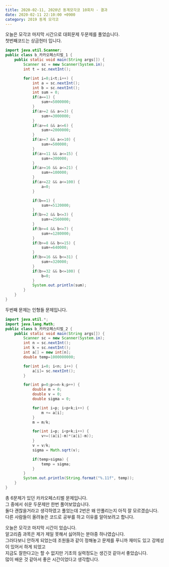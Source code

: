 ```yaml
---
title: 2020-02-11, 2020년 동계모각코 10회차 - 결과
date: 2020-02-11 22:10:00 +0900
category: 2019 동계 모각코
---
```


오늘은 모각코 마지막 시간으로 대회문제 두문제를 풀었습니다.     
첫번째코드는 상금헌터 입니다.  

~~~java
import java.util.Scanner;
public class b_카카오페스티벌_1 {
	public static void main(String args[]) {
		Scanner sc = new Scanner(System.in);
		int t = sc.nextInt();

		for(int i=0;i<t;i++) {
			int a = sc.nextInt();
			int b = sc.nextInt();
			int sum = 0;
			if(a==1) {
				sum+=5000000;
			}
			if(a>=2 && a<=3) {
				sum+=3000000;
			}
			if(a>=4 && a<=6) {
				sum+=2000000;
			}
			if(a>=7 && a<=10) {
				sum+=500000;
			}
			if(a>=11 && a<=15) {
				sum+=300000;
			}
			if(a>=16 && a<=21) {
				sum+=100000;
			}
			if(a>=22 && a<=100) {
				a=0;
			}

			if(b==1) {
				sum+=5120000;
			}
			if(b>=2 && b<=3) {
				sum+=2560000;
			}
			if(b>=4 && b<=7) {
				sum+=1280000;
			}
			if(b>=8 && b<=15) {
				sum+=640000;
			}
			if(b>=16 && b<=31) {
				sum+=320000;
			}
			if(b>=32 && b<=100) {
				b=0;
			}
			System.out.println(sum);
		}
	}
}

~~~

두번째 문제는 인형들 문제입니다.   

~~~java
import java.util.*;
import java.lang.Math;
public class b_카카오페스티벌_2 {
	public static void main(String args[]) {
		Scanner sc = new Scanner(System.in);
		int n = sc.nextInt();
		int k = sc.nextInt();
		int a[] = new int[n];
		double temp=1000000000;

		for(int i=0; i<n; i++) {
			a[i]= sc.nextInt();
		}

		for(int p=0;p<=n-k;p++) {
			double m = 0;
			double v = 0;
			double sigma = 0;

			for(int i=p; i<p+k;i++) {
				m += a[i];
			}
			m = m/k;

			for(int i=p; i<p+k;i++) {
				v+=((a[i]-m)*(a[i]-m));
			}
			v = v/k;
			sigma = Math.sqrt(v);

			if(temp>sigma) {
				temp = sigma;
			}			
		}
		System.out.println(String.format("%.11f", temp));
	}
}
~~~

총 6문제가 있던 카카오페스티벌 문제입니다.   
그 중에서 쉬운 두문제만 한번 풀어보았습니다.    
둘다 괜찮을거라고 생각하였고 풀었는데 2번은 왜 안풀리는지 아직 잘 모르겠습니다.   
다른 사람들이 올려놓은 코드로 공부를 하고 이유를 알아보려고 합니다.   

오늘은 모각코 마지막 시간이 었습니다.   
알고리즘 과목은 제가 제일 못해서 싫어하는 분야중 하나였습니다.      
그러다보니 안하게 되었는데 조원들과 같이 정해놓고 문제를 푸니까 재미도 있고 강제성이 있어서 하게 되었고   
지금도 잘한다고는 할 수 없지만 기초의 실력정도는 생긴것 같아서 좋았습니다.   
많이 배운 것 같아서 좋은 시간이었다고 생각합니다.   
